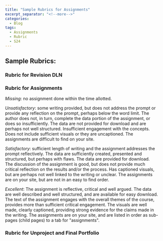 ```yaml
---
title: "Sample Rubrics for Assignments"
excerpt_separator: "<!--more-->"
categories:
  - Blog
tags:
  - Assignments
  - Rubric
  - S24
---
```


## Sample Rubrics:

### Rubric for Revision DLN

### Rubric for Assignments

*Missing*: no assignment done within the time allotted.

*Unsatisfactory*: some writing provided, but does not address the prompt or provide any reflection on the prompt, perhaps below the word limit. The author does not, in turn, complete the data portion of the assignment, or does so insufficiently. The data are not provided for download and are perhaps not well structured. Insufficient engagement with the concepts. Does not include sufficient visuals or they are uncaptioned. The assignments are difficult to find on your site.

*Satisfactory*: sufficient length of writing and the assignment addresses the prompt reflectively. The data are sufficiently created, presented and structured, but perhaps with flaws. The data are provided for download. The discussion of the assignment is good, but does not provide much critical reflection on the results and/or the process. Has captioned visuals, but are perhaps not well linked to the writing or unclear. The assignments are on your site, but are not in an easy to find order.

*Excellent*: The assignment is reflective, critical and well argued. The data are well described and well structured, and are available for easy download. The text of the assignment engages with the overall themes of the course, provides more than sufficient critical engagement. The visuals are well made, clearly captioned, providing strong evidence for the claims made in the writing. The assignments are on your site, and are listed in order as sub-pages (child pages) to a tab for "assignments".

### Rubric for Unproject and Final Portfolio 